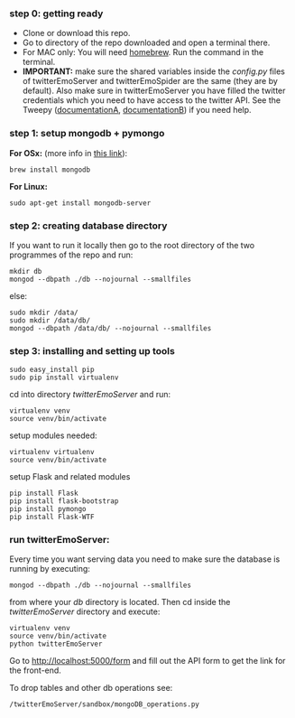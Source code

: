 ### step 0: getting ready
* Clone or download this repo.
* Go to directory of the repo downloaded and open a terminal there.
* For MAC only: You will need [homebrew](http://brew.sh/). Run the command in the terminal.
* __IMPORTANT:__ make sure the shared variables inside the _config.py_ files of twitterEmoServer and twitterEmoSpider are the same (they are by default). Also make sure in twitterEmoServer you have filled the twitter credentials which you need to have access to the twitter API. See the Tweepy ([documentationA](http://www.tweepy.org/), [documentationB](https://github.com/tweepy/tweepy)) if you need help.

### step 1: setup mongodb + pymongo
__For OSx:__ (more info in [this link](https://docs.mongodb.org/manual/tutorial/install-mongodb-on-os-x/)):
```
brew install mongodb
```
__For Linux:__
```
sudo apt-get install mongodb-server
```

### step 2: creating database directory
If you want to run it locally then go to the root directory of the two programmes of the repo and run:
```
mkdir db
mongod --dbpath ./db --nojournal --smallfiles
```
else:
```
sudo mkdir /data/
sudo mkdir /data/db/
mongod --dbpath /data/db/ --nojournal --smallfiles
```

### step 3: installing and setting up tools
```
sudo easy_install pip
sudo pip install virtualenv
```
cd into directory _twitterEmoServer_ and run:
```
virtualenv venv
source venv/bin/activate
```
setup modules needed:
```
virtualenv virtualenv
source venv/bin/activate
```
setup Flask and related modules
```
pip install Flask
pip install flask-bootstrap
pip install pymongo
pip install Flask-WTF
```

### run twitterEmoServer:
Every time you want serving data you need to make sure the database is running by executing:
```
mongod --dbpath ./db --nojournal --smallfiles
```
from where your _db_ directory is located. Then cd inside the _twitterEmoServer_ directory and execute:
```
virtualenv venv
source venv/bin/activate
python twitterEmoServer
```
Go to [http://localhost:5000/form](http://localhost:5000/form) and fill out the API form to get the link for the front-end.

To drop tables and other db operations see:
```
/twitterEmoServer/sandbox/mongoDB_operations.py
```
